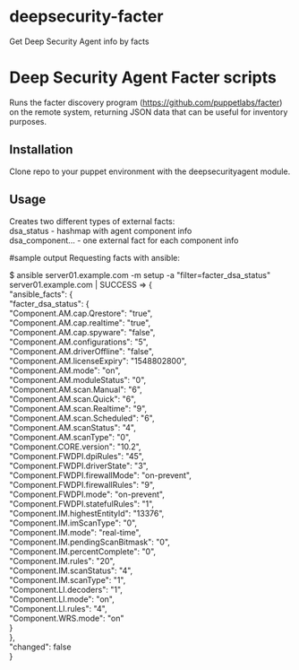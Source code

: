 # deepsecurity-facter
Get Deep Security Agent info by facts

Deep Security Agent Facter scripts
====

Runs the facter discovery program (https://github.com/puppetlabs/facter) on the remote system, returning JSON data that can be useful for inventory purposes.

## Installation
Clone repo to your puppet environment with the deepsecurityagent module.
   
## Usage
Creates two different types of external facts:<br/>
dsa_status - hashmap with agent component info<br/>
dsa_component... - one external fact for each component info

#sample output
Requesting facts with ansible:<br/>

$ ansible server01.example.com -m setup -a "filter=facter_dsa_status"<br/>
server01.example.com | SUCCESS => {<br/>
    "ansible_facts": {<br/>
        "facter_dsa_status": {<br/>
            "Component.AM.cap.Qrestore": "true",<br/>
            "Component.AM.cap.realtime": "true",<br/>
            "Component.AM.cap.spyware": "false",<br/>
            "Component.AM.configurations": "5",<br/>
            "Component.AM.driverOffline": "false",<br/>
            "Component.AM.licenseExpiry": "1548802800",<br/>
            "Component.AM.mode": "on",<br/>
            "Component.AM.moduleStatus": "0",<br/>
            "Component.AM.scan.Manual": "6",<br/>
            "Component.AM.scan.Quick": "6",<br/>
            "Component.AM.scan.Realtime": "9",<br/>
            "Component.AM.scan.Scheduled": "6",<br/>
            "Component.AM.scanStatus": "4",<br/>
            "Component.AM.scanType": "0",<br/>
            "Component.CORE.version": "10.2",<br/>
            "Component.FWDPI.dpiRules": "45",<br/>
            "Component.FWDPI.driverState": "3",<br/>
            "Component.FWDPI.firewallMode": "on-prevent",<br/>
            "Component.FWDPI.firewallRules": "9",<br/>
            "Component.FWDPI.mode": "on-prevent",<br/>
            "Component.FWDPI.statefulRules": "1",<br/>
            "Component.IM.highestEntityId": "13376",<br/>
            "Component.IM.imScanType": "0",<br/>
            "Component.IM.mode": "real-time",<br/>
            "Component.IM.pendingScanBitmask": "0",<br/>
            "Component.IM.percentComplete": "0",<br/>
            "Component.IM.rules": "20",<br/>
            "Component.IM.scanStatus": "4",<br/>
            "Component.IM.scanType": "1",<br/>
            "Component.LI.decoders": "1",<br/>
            "Component.LI.mode": "on",<br/>
            "Component.LI.rules": "4",<br/>
            "Component.WRS.mode": "on"<br/>
        }<br/>
    },<br/>
    "changed": false<br/>
}

